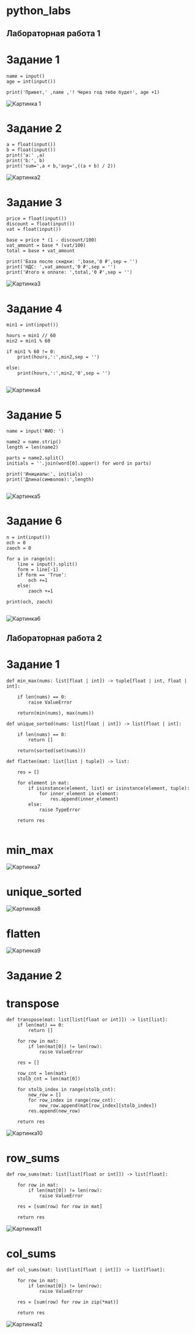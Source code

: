 # python_labs

## Лабораторная работа 1

# Задание 1

```
name = input()
age = int(input())

print('Привет,' ,name ,'! Через год тебе будет', age +1)
```
![Картинка 1](./images/lab01/01.png)

# Задание 2

```
a = float(input())
b = float(input())
print('a:' ,a)
print('b:', b)
print('sum=',a + b,'avg=',((a + b) / 2))
```

![Картинка2](./images/lab01/02.png)

# Задание 3

```
price = float(input())
discount = float(input())
vat = float(input())

base = price * (1 - discount/100)
vat_amount = base * (vat/100)
total = base + vat_amount

print('База после скидки: ',base,'0 ₽',sep = '')
print('НДС: ',vat_amount,'0 ₽',sep = '')
print('Итого к оплате: ',total,'0 ₽',sep = '')
```

![Картинка3](./images/lab01/03.png)

# Задание 4
```
min1 = int(input())

hours = min1 // 60
min2 = min1 % 60

if min1 % 60 != 0:
    print(hours,':',min2,sep = '')

else:
    print(hours,':',min2,'0',sep = '')
    
```

![Картинка4](./images/lab01/04.png)

# Задание 5
```
name = input('ФИО: ')

name2 = name.strip()
length = len(name2)

parts = name2.split()
initials = ''.join(word[0].upper() for word in parts)

print('Инициалы:', initials)
print('Длина(символов):',length)
    
```

![Картинка5](./images/lab01/05.png)

# Задание 6
```
n = int(input())
och = 0
zaoch = 0

for a in range(n):
    line = input().split()
    form = line[-1]
    if form == 'True':
        och +=1 
    else:
        zaoch +=1

print(och, zaoch)
    
```

![Картинка6](./images/lab01/06.png)

## Лабораторная работа 2

# Задание 1

```
def min_max(nums: list[float | int]) -> tuple[float | int, float | int]:

    if len(nums) == 0:
        raise ValueError
    
    return(min(nums), max(nums))

def unique_sorted(nums: list[float | int]) -> list[float | int]:

    if len(nums) == 0:
        return []

    return(sorted(set(nums)))

def flatten(mat: list[list | tuple]) -> list:

    res = []

    for element in mat:
        if isinstance(element, list) or isinstance(element, tuple):
            for inner_element in element:
                res.append(inner_element)
        else:
            raise TypeError
        
    return res
    
```
# min_max

![Картинка7](./images/lab02/arrays01.png)

# unique_sorted

![Картинка8](./images/lab02/arrays02.png)

# flatten

![Картинка9](./images/lab02/arrays03.png)

# Задание 2

# transpose

```
def transpose(mat: list[list[float or int]]) -> list[list]:
    if len(mat) == 0:
        return []
    
    for row in mat:
        if len(mat[0]) != len(row):
            raise ValueError
        
    res = []

    row_cnt = len(mat)
    stolb_cnt = len(mat[0])

    for stolb_index in range(stolb_cnt):
        new_row = []
        for row_index in range(row_cnt):
            new_row.append(mat[row_index][stolb_index])
        res.append(new_row)

    return res

```
![Картинка10](./images/lab02/matrix01.png)

# row_sums

```
def row_sums(mat: list[list[float or int]]) -> list[float]:

    for row in mat:
        if len(mat[0]) != len(row):
            raise ValueError
        
    res = [sum(row) for row in mat]

    return res
```
![Картинка11](./images/lab02/matrix02.png)

# col_sums

```
def col_sums(mat: list[list[float | int]]) -> list[float]:

    for row in mat:
        if len(mat[0]) != len(row):
            raise ValueError

    res = [sum(row) for row in zip(*mat)]

    return res

```
![Картинка12](./images/lab02/matrix03.png)





